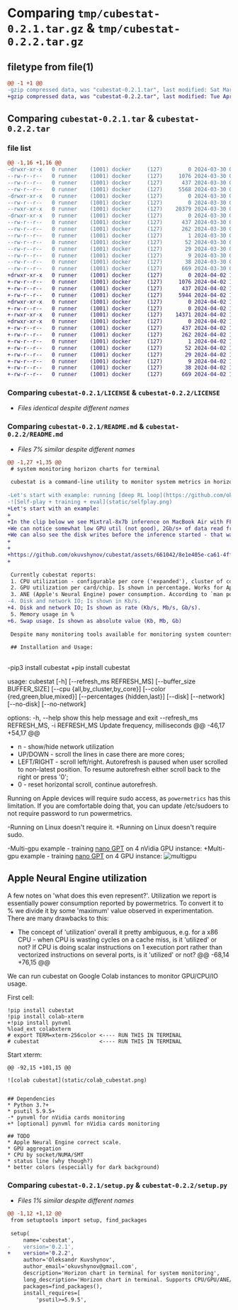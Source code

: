 # Comparing `tmp/cubestat-0.2.1.tar.gz` & `tmp/cubestat-0.2.2.tar.gz`

## filetype from file(1)

```diff
@@ -1 +1 @@
-gzip compressed data, was "cubestat-0.2.1.tar", last modified: Sat Mar 30 00:31:26 2024, max compression
+gzip compressed data, was "cubestat-0.2.2.tar", last modified: Tue Apr  2 16:02:49 2024, max compression
```

## Comparing `cubestat-0.2.1.tar` & `cubestat-0.2.2.tar`

### file list

```diff
@@ -1,16 +1,16 @@
-drwxr-xr-x   0 runner    (1001) docker     (127)        0 2024-03-30 00:31:26.423194 cubestat-0.2.1/
--rw-r--r--   0 runner    (1001) docker     (127)     1076 2024-03-30 00:31:22.000000 cubestat-0.2.1/LICENSE
--rw-r--r--   0 runner    (1001) docker     (127)      437 2024-03-30 00:31:26.423194 cubestat-0.2.1/PKG-INFO
--rw-r--r--   0 runner    (1001) docker     (127)     5568 2024-03-30 00:31:22.000000 cubestat-0.2.1/README.md
-drwxr-xr-x   0 runner    (1001) docker     (127)        0 2024-03-30 00:31:26.423194 cubestat-0.2.1/cubestat/
--rw-r--r--   0 runner    (1001) docker     (127)        0 2024-03-30 00:31:22.000000 cubestat-0.2.1/cubestat/__init__.py
--rwxr-xr-x   0 runner    (1001) docker     (127)    20379 2024-03-30 00:31:22.000000 cubestat-0.2.1/cubestat/cubestat.py
-drwxr-xr-x   0 runner    (1001) docker     (127)        0 2024-03-30 00:31:26.423194 cubestat-0.2.1/cubestat.egg-info/
--rw-r--r--   0 runner    (1001) docker     (127)      437 2024-03-30 00:31:26.000000 cubestat-0.2.1/cubestat.egg-info/PKG-INFO
--rw-r--r--   0 runner    (1001) docker     (127)      262 2024-03-30 00:31:26.000000 cubestat-0.2.1/cubestat.egg-info/SOURCES.txt
--rw-r--r--   0 runner    (1001) docker     (127)        1 2024-03-30 00:31:26.000000 cubestat-0.2.1/cubestat.egg-info/dependency_links.txt
--rw-r--r--   0 runner    (1001) docker     (127)       52 2024-03-30 00:31:26.000000 cubestat-0.2.1/cubestat.egg-info/entry_points.txt
--rw-r--r--   0 runner    (1001) docker     (127)       29 2024-03-30 00:31:26.000000 cubestat-0.2.1/cubestat.egg-info/requires.txt
--rw-r--r--   0 runner    (1001) docker     (127)        9 2024-03-30 00:31:26.000000 cubestat-0.2.1/cubestat.egg-info/top_level.txt
--rw-r--r--   0 runner    (1001) docker     (127)       38 2024-03-30 00:31:26.423194 cubestat-0.2.1/setup.cfg
--rw-r--r--   0 runner    (1001) docker     (127)      669 2024-03-30 00:31:22.000000 cubestat-0.2.1/setup.py
+drwxr-xr-x   0 runner    (1001) docker     (127)        0 2024-04-02 16:02:49.743646 cubestat-0.2.2/
+-rw-r--r--   0 runner    (1001) docker     (127)     1076 2024-04-02 16:02:45.000000 cubestat-0.2.2/LICENSE
+-rw-r--r--   0 runner    (1001) docker     (127)      437 2024-04-02 16:02:49.743646 cubestat-0.2.2/PKG-INFO
+-rw-r--r--   0 runner    (1001) docker     (127)     5944 2024-04-02 16:02:45.000000 cubestat-0.2.2/README.md
+drwxr-xr-x   0 runner    (1001) docker     (127)        0 2024-04-02 16:02:49.743646 cubestat-0.2.2/cubestat/
+-rw-r--r--   0 runner    (1001) docker     (127)        0 2024-04-02 16:02:45.000000 cubestat-0.2.2/cubestat/__init__.py
+-rwxr-xr-x   0 runner    (1001) docker     (127)    14371 2024-04-02 16:02:45.000000 cubestat-0.2.2/cubestat/cubestat.py
+drwxr-xr-x   0 runner    (1001) docker     (127)        0 2024-04-02 16:02:49.743646 cubestat-0.2.2/cubestat.egg-info/
+-rw-r--r--   0 runner    (1001) docker     (127)      437 2024-04-02 16:02:49.000000 cubestat-0.2.2/cubestat.egg-info/PKG-INFO
+-rw-r--r--   0 runner    (1001) docker     (127)      262 2024-04-02 16:02:49.000000 cubestat-0.2.2/cubestat.egg-info/SOURCES.txt
+-rw-r--r--   0 runner    (1001) docker     (127)        1 2024-04-02 16:02:49.000000 cubestat-0.2.2/cubestat.egg-info/dependency_links.txt
+-rw-r--r--   0 runner    (1001) docker     (127)       52 2024-04-02 16:02:49.000000 cubestat-0.2.2/cubestat.egg-info/entry_points.txt
+-rw-r--r--   0 runner    (1001) docker     (127)       29 2024-04-02 16:02:49.000000 cubestat-0.2.2/cubestat.egg-info/requires.txt
+-rw-r--r--   0 runner    (1001) docker     (127)        9 2024-04-02 16:02:49.000000 cubestat-0.2.2/cubestat.egg-info/top_level.txt
+-rw-r--r--   0 runner    (1001) docker     (127)       38 2024-04-02 16:02:49.743646 cubestat-0.2.2/setup.cfg
+-rw-r--r--   0 runner    (1001) docker     (127)      669 2024-04-02 16:02:45.000000 cubestat-0.2.2/setup.py
```

### Comparing `cubestat-0.2.1/LICENSE` & `cubestat-0.2.2/LICENSE`

 * *Files identical despite different names*

### Comparing `cubestat-0.2.1/README.md` & `cubestat-0.2.2/README.md`

 * *Files 7% similar despite different names*

```diff
@@ -1,27 +1,35 @@
 # system monitoring horizon charts for terminal
 
 cubestat is a command-line utility to monitor system metrics in horizon chart format. It was originally created for Apple M1/M2 devices, but now works on Linux with nVidia GPU as well, including Google Colab environment.
 
-Let's start with example: running [deep RL loop](https://github.com/okuvshynov/rlscout) on a single MacBook Air M2. We can see model training (on GPU), self-play (done on 4 performance CPU cores) and model evaluation, which runs inference on Neural Engine (ANE):
-![Self-play + training + eval](static/selfplay.png)
+Let's start with an example:
+
+In the clip below we see Mixtral-8x7b inference on MacBook Air with FF layers offloaded to SSD. 
+We can notice somewhat low GPU util (not good), 2Gb/s+ of data read from disk (as we have to fetch the weights), but plenty of free RAM (And we are actually able to serve almost 100Gb model on 24Gb machine with fp16 precision).
+We can also see the disk writes before the inference started - that was model preprocessing which was writing the weights to disk individually.
+
+
+https://github.com/okuvshynov/cubestat/assets/661042/8e1e405e-ca61-4ffb-bedb-e04eb33f8bc2
+
 
 Currently cubestat reports:
 1. CPU utilization - configurable per core ('expanded'), cluster of cores: Efficiency/Performance ('cluster') or both. Is shown as percentage.
 2. GPU utilization per card/chip. Is shown in percentage. Works for Apple's M1/M2 SoC and nVidia GPUs. For nVidia GPU shows memory usage as well.
 3. ANE (Apple's Neural Engine) power consumption. According to `man powermetrics` it is an estimate, but seems working good enough as a proxy to ANE utilization. Is shown as percentage.
-4. Disk and network IO; Is shown in Kb/s.
+4. Disk and network IO; Is shown as rate (Kb/s, Mb/s, Gb/s).
 5. Memory usage in %
+6. Swap usage. Is shown as absolute value (Kb, Mb, Gb)
 
 Despite many monitoring tools available for monitoring system counters, horizon charts have nice information density properties which make it possible to show a history of N measurements for M metrics on a single screen for significantly large N and M. Thus, this tool was created.
 
 ## Installation and Usage:
 
 ```
-pip3 install cubestat
+pip install cubestat
 
 usage: cubestat [-h] [--refresh_ms REFRESH_MS] [--buffer_size BUFFER_SIZE] [--cpu {all,by_cluster,by_core}] [--color {red,green,blue,mixed}] [--percentages {hidden,last}] [--disk] [--network] [--no-disk] [--no-network]
 
 options:
   -h, --help            show this help message and exit
   --refresh_ms REFRESH_MS, -i REFRESH_MS
                         Update frequency, milliseconds
@@ -46,17 +54,17 @@
 * n - show/hide network utilization
 * UP/DOWN - scroll the lines in case there are more cores;
 * LEFT/RIGHT - scroll left/right. Autorefresh is paused when user scrolled to non-latest position. To resume autorefresh either scroll back to the right or press '0';
 * 0 - reset horizontal scroll, continue autorefresh.
 
 Running on Apple devices will require sudo access, as `powermetrics` has this limitation. If you are comfortable doing that, you can update /etc/sudoers to not require password to run powermetrics.
 
-Running on Linux doesn't require it.
+Running on Linux doesn't require sudo.
 
-Multi-gpu example - training [nano GPT](https://github.com/karpathy/nanoGPT) on 4 nVidia GPU instance:
+Multi-gpu example - training [nano GPT](https://github.com/karpathy/nanoGPT) on 4 GPU instance:
 ![multigpu](static/multigpu.png)
 
 ## Apple Neural Engine utilization
 
 A few notes on 'what does this even represent?'. Utilization we report is essentially power consumption reported by powermetrics.
 To convert it to % we divide it by some 'maximum' value observed in experimentation. There are many drawbacks to this:
 * The concept of 'utilization' overall it pretty ambiguous, e.g. for a x86 CPU - when CPU is wasting cycles on a cache miss, is it 'utilized' or not? If CPU is doing scalar instructions on 1 execution port rather than vectorized instructions on several ports, is it 'utilized' or not?
@@ -68,14 +76,15 @@
 
 We can run cubestat on Google Colab instances to monitor GPU/CPU/IO usage.
 
 First cell:
 ```
 !pip install cubestat
 !pip install colab-xterm
+!pip install pynvml
 %load_ext colabxterm
 # export TERM=xterm-256color <---- RUN THIS IN TERMINAL
 # cubestat                   <---- RUN THIS IN TERMINAL
 ```
 
 Start xterm:
 ```
@@ -92,15 +101,15 @@
 
 ![colab cubestat](static/colab_cubestat.png)
 
 
 ## Dependencies
 * Python 3.?+
 * psutil 5.9.5+
-* pynvml for nVidia cards monitoring
+* [optional] pynvml for nVidia cards monitoring
 
 ## TODO
 * Apple Neural Engine correct scale.
 * GPU aggregation
 * CPU by socket/NUMA/SMT
 * status line (why though?)
 * better colors (especially for dark background)
```

### Comparing `cubestat-0.2.1/setup.py` & `cubestat-0.2.2/setup.py`

 * *Files 1% similar despite different names*

```diff
@@ -1,12 +1,12 @@
 from setuptools import setup, find_packages
 
 setup(
     name='cubestat',
-    version='0.2.1',
+    version='0.2.2',
     author='Oleksandr Kuvshynov',
     author_email='okuvshynov@gmail.com',
     description='Horizon chart in terminal for system monitoring',
     long_description='Horizon chart in terminal. Supports CPU/GPU/ANE/RAM/swap/IO monitoring for Apple M1/M2/M3, nVidia GPUs',
     packages=find_packages(),
     install_requires=[
         'psutil>=5.9.5',
```


